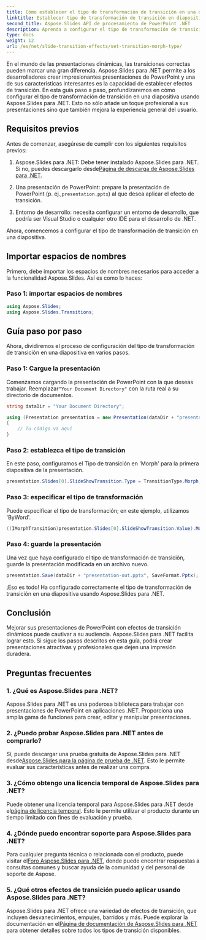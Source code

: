 ```yaml
---
title: Cómo establecer el tipo de transformación de transición en una diapositiva usando Aspose.Slides
linktitle: Establecer tipo de transformación de transición en diapositiva
second_title: Aspose.Slides API de procesamiento de PowerPoint .NET
description: Aprenda a configurar el tipo de transformación de transición en diapositivas usando Aspose.Slides para .NET. Guía paso a paso con ejemplos de código. ¡Mejora tus presentaciones ahora!
type: docs
weight: 12
url: /es/net/slide-transition-effects/set-transition-morph-type/
---
```


En el mundo de las presentaciones dinámicas, las transiciones correctas pueden marcar una gran diferencia. Aspose.Slides para .NET permite a los desarrolladores crear impresionantes presentaciones de PowerPoint y una de sus características interesantes es la capacidad de establecer efectos de transición. En esta guía paso a paso, profundizaremos en cómo configurar el tipo de transformación de transición en una diapositiva usando Aspose.Slides para .NET. Esto no sólo añade un toque profesional a sus presentaciones sino que también mejora la experiencia general del usuario.

## Requisitos previos

Antes de comenzar, asegúrese de cumplir con los siguientes requisitos previos:

1.  Aspose.Slides para .NET: Debe tener instalado Aspose.Slides para .NET. Si no, puedes descargarlo desde[Página de descarga de Aspose.Slides para .NET](https://releases.aspose.com/slides/net/).

2.  Una presentación de PowerPoint: prepare la presentación de PowerPoint (p. ej.,`presentation.pptx`) al que desea aplicar el efecto de transición.

3. Entorno de desarrollo: necesita configurar un entorno de desarrollo, que podría ser Visual Studio o cualquier otro IDE para el desarrollo de .NET.

Ahora, comencemos a configurar el tipo de transformación de transición en una diapositiva.

## Importar espacios de nombres

Primero, debe importar los espacios de nombres necesarios para acceder a la funcionalidad Aspose.Slides. Así es como lo haces:

### Paso 1: importar espacios de nombres

```csharp
using Aspose.Slides;
using Aspose.Slides.Transitions;
```

## Guía paso por paso

Ahora, dividiremos el proceso de configuración del tipo de transformación de transición en una diapositiva en varios pasos.

### Paso 1: Cargue la presentación

 Comenzamos cargando la presentación de PowerPoint con la que deseas trabajar. Reemplazar`"Your Document Directory"` con la ruta real a su directorio de documentos.

```csharp
string dataDir = "Your Document Directory";

using (Presentation presentation = new Presentation(dataDir + "presentation.pptx"))
{
    // Tu código va aquí
}
```

### Paso 2: establezca el tipo de transición

En este paso, configuramos el Tipo de transición en 'Morph' para la primera diapositiva de la presentación.

```csharp
presentation.Slides[0].SlideShowTransition.Type = TransitionType.Morph;
```

### Paso 3: especificar el tipo de transformación

Puede especificar el tipo de transformación; en este ejemplo, utilizamos 'ByWord'.

```csharp
((IMorphTransition)presentation.Slides[0].SlideShowTransition.Value).MorphType = TransitionMorphType.ByWord;
```

### Paso 4: guarde la presentación

Una vez que haya configurado el tipo de transformación de transición, guarde la presentación modificada en un archivo nuevo.

```csharp
presentation.Save(dataDir + "presentation-out.pptx", SaveFormat.Pptx);
```

¡Eso es todo! Ha configurado correctamente el tipo de transformación de transición en una diapositiva usando Aspose.Slides para .NET.

## Conclusión

Mejorar sus presentaciones de PowerPoint con efectos de transición dinámicos puede cautivar a su audiencia. Aspose.Slides para .NET facilita lograr esto. Si sigue los pasos descritos en esta guía, podrá crear presentaciones atractivas y profesionales que dejen una impresión duradera.

## Preguntas frecuentes

### 1. ¿Qué es Aspose.Slides para .NET?

Aspose.Slides para .NET es una poderosa biblioteca para trabajar con presentaciones de PowerPoint en aplicaciones .NET. Proporciona una amplia gama de funciones para crear, editar y manipular presentaciones.

### 2. ¿Puedo probar Aspose.Slides para .NET antes de comprarlo?

 Sí, puede descargar una prueba gratuita de Aspose.Slides para .NET desde[Aspose.Slides para la página de prueba de .NET](https://releases.aspose.com/). Esto le permite evaluar sus características antes de realizar una compra.

### 3. ¿Cómo obtengo una licencia temporal de Aspose.Slides para .NET?

 Puede obtener una licencia temporal para Aspose.Slides para .NET desde el[página de licencia temporal](https://purchase.aspose.com/temporary-license/). Esto le permite utilizar el producto durante un tiempo limitado con fines de evaluación y prueba.

### 4. ¿Dónde puedo encontrar soporte para Aspose.Slides para .NET?

Para cualquier pregunta técnica o relacionada con el producto, puede visitar el[Foro Aspose.Slides para .NET](https://forum.aspose.com/), donde puede encontrar respuestas a consultas comunes y buscar ayuda de la comunidad y del personal de soporte de Aspose.

### 5. ¿Qué otros efectos de transición puedo aplicar usando Aspose.Slides para .NET?

 Aspose.Slides para .NET ofrece una variedad de efectos de transición, que incluyen desvanecimientos, empujes, barridos y más. Puede explorar la documentación en el[Página de documentación de Aspose.Slides para .NET](https://reference.aspose.com/slides/net/) para obtener detalles sobre todos los tipos de transición disponibles.

